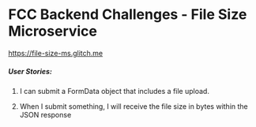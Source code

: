 # FCC Backend Challenges - File Size Microservice

https://file-size-ms.glitch.me

##### User Stories:

1.  I can submit a FormData object that includes a file upload.

2. When I submit something, I will receive the file size in bytes within the JSON response